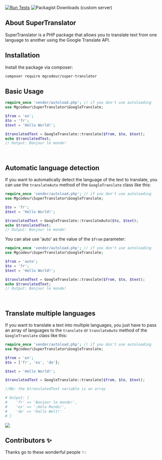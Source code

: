 [![Run Tests](https://github.com/mgcodeur/php-super-translator/actions/workflows/test.yml/badge.svg)](https://github.com/mgcodeur/php-super-translator/actions/workflows/test.yml)
![Packagist Downloads (custom server)](https://img.shields.io/packagist/dt/mgcodeur/super-translator?style=flat-square&logo=packagist&logoColor=white&labelColor=blue&color=orange)

## About SuperTranslator

SuperTranslator is a PHP package that allows you to translate text from one language to another using the Google Translate API.

## Installation

Install the package via composer:

```bash
composer require mgcodeur/super-translator
```

## Basic Usage

``` php
require_once 'vendor/autoload.php'; // if you don't use autoloading
use Mgcodeur\SuperTranslator\GoogleTranslate;

$from = 'en';
$to = 'fr';
$text = 'Hello World!';

$translatedText = GoogleTranslate::translate($from, $to, $text);
echo $translatedText;
// Output: Bonjour le monde!
```
<br/>

## Automatic language detection

If you want to automatically detect the language of the text to translate, you can use the `translateAuto` method of the `GoogleTranslate` class like this:

``` php
require_once 'vendor/autoload.php'; // if you don't use autoloading
use Mgcodeur\SuperTranslator\GoogleTranslate;

$to = 'fr';
$text = 'Hello World!';

$translatedText = GoogleTranslate::translateAuto($to, $text);
echo $translatedText;
// Output: Bonjour le monde!
```

You can alse use 'auto' as the value of the `$from` parameter:

``` php
require_once 'vendor/autoload.php'; // if you don't use autoloading
use Mgcodeur\SuperTranslator\GoogleTranslate;

$from = 'auto';
$to = 'fr';
$text = 'Hello World!';

$translatedText = GoogleTranslate::translate($from, $to, $text);
echo $translatedText;
// Output: Bonjour le monde!
```
<br/>

## Translate multiple languages

If you want to translate a text into multiple languages, you just have to pass an array of languages to the `translate` or `translateAuto` method of the `GoogleTranslate` class like this:

``` php
require_once 'vendor/autoload.php'; // if you don't use autoloading
use Mgcodeur\SuperTranslator\GoogleTranslate;

$from = 'en';
$to = ['fr', 'es', 'de'];

$text = 'Hello World!';

$translatedText = GoogleTranslate::translate($from, $to, $text);

//Nb: the $translatedText variable is an array

# Output: [
#    'fr' => 'Bonjour le monde!',
#    'es' => '¡Hola Mundo!',
#    'de' => 'Hallo Welt!'
# ]
```

<div>
    <a href="https://buymeacoffee.com/mgcodeur">
        <img src="https://img.buymeacoffee.com/button-api/?text=Buy%20me%20a%20coffee&emoji=&slug=mgcodeur&button_colour=FF5F5F&font_colour=ffffff&font_family=Poppins&outline_colour=000000&coffee_colour=FFDD00"/>
    </a>
</div>

## Contributors ✨
Thanks go to these wonderful people ✨:

<!-- ALL-CONTRIBUTORS-LIST:START - Do not remove or modify this section -->
<!-- prettier-ignore-start -->
<!-- markdownlint-disable -->

<!-- markdownlint-restore -->
<!-- prettier-ignore-end -->

<!-- ALL-CONTRIBUTORS-LIST:END --